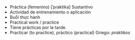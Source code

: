- Práctica (femenino)	[ˈpɾaktika]	Sustantivo
- Actividad de entrenamiento o aplicación
- Buổi thực hành
- Practical work / practice
- Tiene prácticas por la tarde.
- Practicar (to practice), práctico (practical)	Griego: *praktikos*